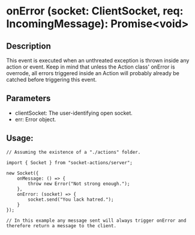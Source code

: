 # onError (socket: ClientSocket, req: IncomingMessage): Promise\<void>

## Description

This event is executed when an unthreated exception is thrown inside any action or event. Keep in mind that unless the Action class' onError is overrode, all errors triggered inside an Action will probably already be catched before triggering this event.

## Parameters

- clientSocket: The user-identifying open socket.
- err: Error object.

## Usage:

```
// Assuming the existence of a "./actions" folder.

import { Socket } from "socket-actions/server";

new Socket({
    onMessage: () => {
        throw new Error("Not strong enough.");
    },
    onError: (socket) => {
        socket.send("You lack hatred.");
    }
});

// In this example any message sent will always trigger onError and therefore return a message to the client.
```
